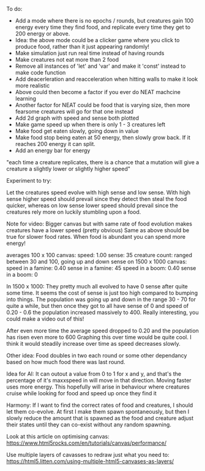 To do:   
- Add a mode where there is no epochs / rounds, but creatures gain 100 energy every time they find food, and replicate every time they get to 200 energy or above.
- Idea: the above mode could be a clicker game where you click to produce food, rather than it just appearing randomly!
- Make simulation just run real time instead of having rounds
- Make creatures not eat more than 2 food
- Remove all instances of 'let' and 'var' and make it 'const' instead to make code function
- Add deacerleration and reacceleration when hitting walls to make it look more realistic
- Above could then become a factor if you ever do NEAT machcine learning
- Another factor for NEAT could be food that is varying size, then more fearsome creatures will go for that one  instead
- Add 2d graph with speed and sense both plotted
- Make game speed up when there is only 1 - 3 creatures left
- Make food get eaten slowly, going down in value
- Make food stop being eaten at 50 energy, then slowly grow back. If it reaches 200 energy it can split.
- Add an energy bar for energy

"each time a creature replicates, there is a chance that a mutation will give a creature a slightly lower or slightly higher speed"

Experiment to try:   

Let the creatures speed evolve with high sense and low sense. With high sense higher speed should prevail since they detect then steal the food quicker, whereas on low sense lower speed should prevail since the creatures rely more on luckily stumbling upon a food.

Note for video:
Bigger canvas but with same rate of food evolution makes creatures have a lower speed (pretty obvious)
Same as above should be true for slower food rates. When food is abundant you can spend more energy!

averages 100 x 100 canvas: 
    speed: 1.00
    sense: 35
    creature count: ranged between 30 and 100, going up and down
sense on 1500 x 1000 canvas:
    speed in a famine: 0.40 
    sense in a famine: 45
    speed in a boom: 0.40
    sense in a boom: 0 

In 1500 x 1000:
They pretty much all evolved to have 0 sense after quite some time. It seems the cost of sense is just too high compared to bumping into things. The population was going up and down in the range 30 - 70 for quite a while, but then once they got to all have sense of 0 and speed of 0.20 - 0.6 the population increased massively to 400. Really interesting, you could make a video out of this!

After even more time the average speed dropped to 0.20 and the population has risen even more to 600
Graphing this over time would be quite cool. I think it would steadily increase over time as speed decreases slowly.

Other idea:
Food doubles in two each round or some other dependancy based on how much food there was last round.

Idea for AI:
It can outout a value from 0 to 1 for x and y, and that's the percentage of it's maxxspeed in will move in that direction. Moving faster uses more energy. This hopefully will arise in behaviour where creatures cruise while looking for food and speed up once they find  it

Harmony:
If I want to find the correct rates of food and creatures, I should let them co-evolve. At first I make them spawn spontaneously, but then I slowly reduce the amount that is spawned as the food and creature adjust their states until they  can co-exist without any random spawning.

Look at this article on optimising canvas:
https://www.html5rocks.com/en/tutorials/canvas/performance/

Use multiple layers of cavasses to redraw just what you need to:
https://html5.litten.com/using-multiple-html5-canvases-as-layers/
